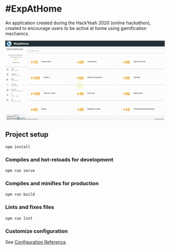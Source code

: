 # #ExpAtHome

An application created during the HackYeah 2020 (online hackathon), created to encourage users to be active at home using gamification mechanics.

![video preview](./appPreview/app%20Demo.gif)

## Project setup

```
npm install
```

### Compiles and hot-reloads for development

```
npm run serve
```

### Compiles and minifies for production

```
npm run build
```

### Lints and fixes files

```
npm run lint
```

### Customize configuration

See [Configuration Reference](https://cli.vuejs.org/config/).
